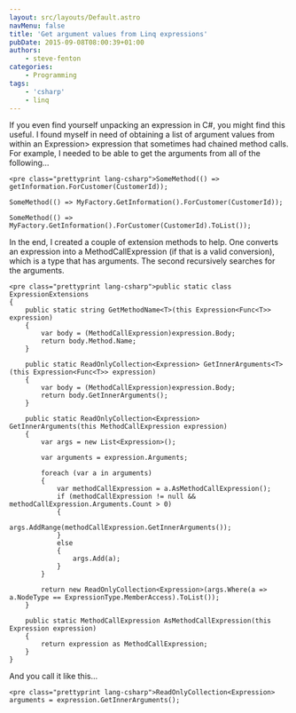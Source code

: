 ```yaml
---
layout: src/layouts/Default.astro
navMenu: false
title: 'Get argument values from Linq expressions'
pubDate: 2015-09-08T08:00:39+01:00
authors:
    - steve-fenton
categories:
    - Programming
tags:
    - 'csharp'
    - linq
---
```


If you even find yourself unpacking an expression in C#, you might find this useful. I found myself in need of obtaining a list of argument values from within an Expression<func>&gt; expression that sometimes had chained method calls. For example, I needed to be able to get the arguments from all of the following…</func>

```
<pre class="prettyprint lang-csharp">SomeMethod(() => getInformation.ForCustomer(CustomerId));

SomeMethod(() => MyFactory.GetInformation().ForCustomer(CustomerId));

SomeMethod(() => MyFactory.GetInformation().ForCustomer(CustomerId).ToList());
```
In the end, I created a couple of extension methods to help. One converts an expression into a MethodCallExpression (if that is a valid conversion), which is a type that has arguments. The second recursively searches for the arguments.

```
<pre class="prettyprint lang-csharp">public static class ExpressionExtensions
{
    public static string GetMethodName<T>(this Expression<Func<T>> expression)
    {
        var body = (MethodCallExpression)expression.Body;
        return body.Method.Name;
    }

    public static ReadOnlyCollection<Expression> GetInnerArguments<T>(this Expression<Func<T>> expression)
    {
        var body = (MethodCallExpression)expression.Body;
        return body.GetInnerArguments();
    }

    public static ReadOnlyCollection<Expression> GetInnerArguments(this MethodCallExpression expression)
    {
        var args = new List<Expression>();

        var arguments = expression.Arguments;

        foreach (var a in arguments)
        {
            var methodCallExpression = a.AsMethodCallExpression();
            if (methodCallExpression != null && methodCallExpression.Arguments.Count > 0)
            {
                args.AddRange(methodCallExpression.GetInnerArguments());
            }
            else
            {
                args.Add(a);
            }
        }

        return new ReadOnlyCollection<Expression>(args.Where(a => a.NodeType == ExpressionType.MemberAccess).ToList());
    }

    public static MethodCallExpression AsMethodCallExpression(this Expression expression)
    {
        return expression as MethodCallExpression;
    }
}
```
And you call it like this…

```
<pre class="prettyprint lang-csharp">ReadOnlyCollection<Expression> arguments = expression.GetInnerArguments();
```